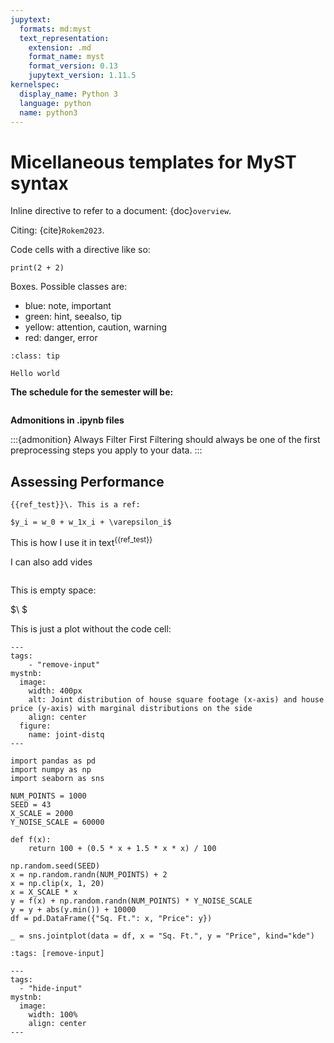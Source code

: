 ```yaml
---
jupytext:
  formats: md:myst
  text_representation:
    extension: .md
    format_name: myst
    format_version: 0.13
    jupytext_version: 1.11.5
kernelspec:
  display_name: Python 3
  language: python
  name: python3
---
```


# Micellaneous templates for MyST syntax

Inline directive to refer to a document: {doc}`overview`.

Citing: {cite}`Rokem2023`.

Code cells with a directive like so:

```{code-cell}
print(2 + 2)
```

Boxes. Possible classes are:
- blue: note, important
- green: hint, seealso, tip
- yellow: attention, caution, warning
- red: danger, error

```{admonition} Summary
:class: tip

Hello world
```

**The schedule for the semester will be:**

```{tableofcontents}
```

**Admonitions in .ipynb files**

:::{admonition} Always Filter First
Filtering should always be one of the first preprocessing steps you apply to your data. :::


## <i class="fas fa-book fa-fw"></i> Assessing Performance

```{margin}
{{ref_test}}\. This is a ref:

$y_i = w_0 + w_1x_i + \varepsilon_i$
```

This is how I use it in text<sup>{{ref_test}}</sup>

I can also add vides

```{video} ../video.mp4
```

This is empty space:

$\ $

This is just a plot without the code cell:

```{code-cell} ipython3
---
tags:
    - "remove-input"
mystnb:
  image:
    width: 400px
    alt: Joint distribution of house square footage (x-axis) and house price (y-axis) with marginal distributions on the side
    align: center
  figure:
    name: joint-distq
---

import pandas as pd
import numpy as np
import seaborn as sns

NUM_POINTS = 1000
SEED = 43
X_SCALE = 2000
Y_NOISE_SCALE = 60000

def f(x):
    return 100 + (0.5 * x + 1.5 * x * x) / 100

np.random.seed(SEED)
x = np.random.randn(NUM_POINTS) + 2
x = np.clip(x, 1, 20)
x = X_SCALE * x
y = f(x) + np.random.randn(NUM_POINTS) * Y_NOISE_SCALE
y = y + abs(y.min()) + 10000
df = pd.DataFrame({"Sq. Ft.": x, "Price": y})

_ = sns.jointplot(data = df, x = "Sq. Ft.", y = "Price", kind="kde")
```


```{code-cell} ipython3
:tags: [remove-input]
```

```{code-cell} ipython3
---
tags:
  - "hide-input"
mystnb:
  image:
    width: 100%
    align: center
---
```
